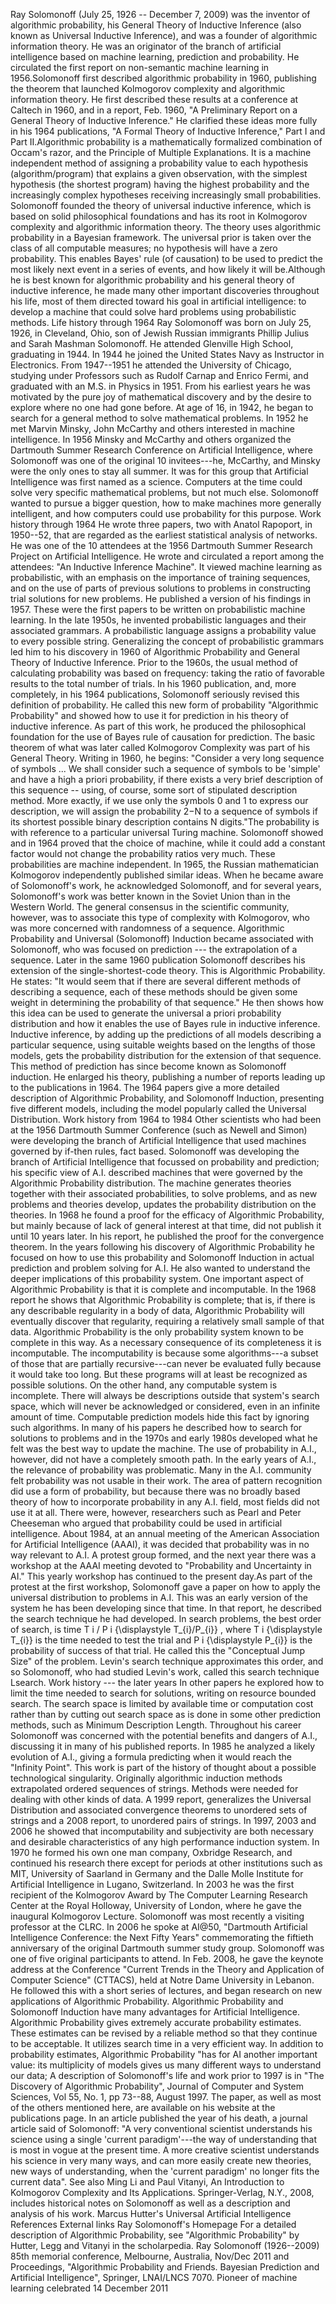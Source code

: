 Ray Solomonoff (July 25, 1926 -- December 7, 2009) was the inventor of
algorithmic probability, his General Theory of Inductive Inference (also
known as Universal Inductive Inference), and was a founder of
algorithmic information theory. He was an originator of the branch of
artificial intelligence based on machine learning, prediction and
probability. He circulated the first report on non-semantic machine
learning in 1956.Solomonoff first described algorithmic probability in
1960, publishing the theorem that launched Kolmogorov complexity and
algorithmic information theory. He first described these results at a
conference at Caltech in 1960, and in a report, Feb. 1960, \"A
Preliminary Report on a General Theory of Inductive Inference.\" He
clarified these ideas more fully in his 1964 publications, \"A Formal
Theory of Inductive Inference,\" Part I and Part II.Algorithmic
probability is a mathematically formalized combination of Occam\'s
razor, and the Principle of Multiple Explanations. It is a machine
independent method of assigning a probability value to each hypothesis
(algorithm/program) that explains a given observation, with the simplest
hypothesis (the shortest program) having the highest probability and the
increasingly complex hypotheses receiving increasingly small
probabilities. Solomonoff founded the theory of universal inductive
inference, which is based on solid philosophical foundations and has its
root in Kolmogorov complexity and algorithmic information theory. The
theory uses algorithmic probability in a Bayesian framework. The
universal prior is taken over the class of all computable measures; no
hypothesis will have a zero probability. This enables Bayes\' rule (of
causation) to be used to predict the most likely next event in a series
of events, and how likely it will be.Although he is best known for
algorithmic probability and his general theory of inductive inference,
he made many other important discoveries throughout his life, most of
them directed toward his goal in artificial intelligence: to develop a
machine that could solve hard problems using probabilistic methods. Life
history through 1964 Ray Solomonoff was born on July 25, 1926, in
Cleveland, Ohio, son of Jewish Russian immigrants Phillip Julius and
Sarah Mashman Solomonoff. He attended Glenville High School, graduating
in 1944. In 1944 he joined the United States Navy as Instructor in
Electronics. From 1947--1951 he attended the University of Chicago,
studying under Professors such as Rudolf Carnap and Enrico Fermi, and
graduated with an M.S. in Physics in 1951. From his earliest years he
was motivated by the pure joy of mathematical discovery and by the
desire to explore where no one had gone before. At age of 16, in 1942,
he began to search for a general method to solve mathematical problems.
In 1952 he met Marvin Minsky, John McCarthy and others interested in
machine intelligence. In 1956 Minsky and McCarthy and others organized
the Dartmouth Summer Research Conference on Artificial Intelligence,
where Solomonoff was one of the original 10 invitees---he, McCarthy, and
Minsky were the only ones to stay all summer. It was for this group that
Artificial Intelligence was first named as a science. Computers at the
time could solve very specific mathematical problems, but not much else.
Solomonoff wanted to pursue a bigger question, how to make machines more
generally intelligent, and how computers could use probability for this
purpose. Work history through 1964 He wrote three papers, two with
Anatol Rapoport, in 1950--52, that are regarded as the earliest
statistical analysis of networks. He was one of the 10 attendees at the
1956 Dartmouth Summer Research Project on Artificial Intelligence. He
wrote and circulated a report among the attendees: \"An Inductive
Inference Machine\". It viewed machine learning as probabilistic, with
an emphasis on the importance of training sequences, and on the use of
parts of previous solutions to problems in constructing trial solutions
for new problems. He published a version of his findings in 1957. These
were the first papers to be written on probabilistic machine learning.
In the late 1950s, he invented probabilistic languages and their
associated grammars. A probabilistic language assigns a probability
value to every possible string. Generalizing the concept of
probabilistic grammars led him to his discovery in 1960 of Algorithmic
Probability and General Theory of Inductive Inference. Prior to the
1960s, the usual method of calculating probability was based on
frequency: taking the ratio of favorable results to the total number of
trials. In his 1960 publication, and, more completely, in his 1964
publications, Solomonoff seriously revised this definition of
probability. He called this new form of probability \"Algorithmic
Probability\" and showed how to use it for prediction in his theory of
inductive inference. As part of this work, he produced the philosophical
foundation for the use of Bayes rule of causation for prediction. The
basic theorem of what was later called Kolmogorov Complexity was part of
his General Theory. Writing in 1960, he begins: \"Consider a very long
sequence of symbols \... We shall consider such a sequence of symbols to
be \'simple\' and have a high a priori probability, if there exists a
very brief description of this sequence -- using, of course, some sort
of stipulated description method. More exactly, if we use only the
symbols 0 and 1 to express our description, we will assign the
probability 2−N to a sequence of symbols if its shortest possible binary
description contains N digits.\"The probability is with reference to a
particular universal Turing machine. Solomonoff showed and in 1964
proved that the choice of machine, while it could add a constant factor
would not change the probability ratios very much. These probabilities
are machine independent. In 1965, the Russian mathematician Kolmogorov
independently published similar ideas. When he became aware of
Solomonoff\'s work, he acknowledged Solomonoff, and for several years,
Solomonoff\'s work was better known in the Soviet Union than in the
Western World. The general consensus in the scientific community,
however, was to associate this type of complexity with Kolmogorov, who
was more concerned with randomness of a sequence. Algorithmic
Probability and Universal (Solomonoff) Induction became associated with
Solomonoff, who was focused on prediction --- the extrapolation of a
sequence. Later in the same 1960 publication Solomonoff describes his
extension of the single-shortest-code theory. This is Algorithmic
Probability. He states: \"It would seem that if there are several
different methods of describing a sequence, each of these methods should
be given some weight in determining the probability of that sequence.\"
He then shows how this idea can be used to generate the universal a
priori probability distribution and how it enables the use of Bayes rule
in inductive inference. Inductive inference, by adding up the
predictions of all models describing a particular sequence, using
suitable weights based on the lengths of those models, gets the
probability distribution for the extension of that sequence. This method
of prediction has since become known as Solomonoff induction. He
enlarged his theory, publishing a number of reports leading up to the
publications in 1964. The 1964 papers give a more detailed description
of Algorithmic Probability, and Solomonoff Induction, presenting five
different models, including the model popularly called the Universal
Distribution. Work history from 1964 to 1984 Other scientists who had
been at the 1956 Dartmouth Summer Conference (such as Newell and Simon)
were developing the branch of Artificial Intelligence that used machines
governed by if-then rules, fact based. Solomonoff was developing the
branch of Artificial Intelligence that focussed on probability and
prediction; his specific view of A.I. described machines that were
governed by the Algorithmic Probability distribution. The machine
generates theories together with their associated probabilities, to
solve problems, and as new problems and theories develop, updates the
probability distribution on the theories. In 1968 he found a proof for
the efficacy of Algorithmic Probability, but mainly because of lack of
general interest at that time, did not publish it until 10 years later.
In his report, he published the proof for the convergence theorem. In
the years following his discovery of Algorithmic Probability he focused
on how to use this probability and Solomonoff Induction in actual
prediction and problem solving for A.I. He also wanted to understand the
deeper implications of this probability system. One important aspect of
Algorithmic Probability is that it is complete and incomputable. In the
1968 report he shows that Algorithmic Probability is complete; that is,
if there is any describable regularity in a body of data, Algorithmic
Probability will eventually discover that regularity, requiring a
relatively small sample of that data. Algorithmic Probability is the
only probability system known to be complete in this way. As a necessary
consequence of its completeness it is incomputable. The incomputability
is because some algorithms---a subset of those that are partially
recursive---can never be evaluated fully because it would take too long.
But these programs will at least be recognized as possible solutions. On
the other hand, any computable system is incomplete. There will always
be descriptions outside that system\'s search space, which will never be
acknowledged or considered, even in an infinite amount of time.
Computable prediction models hide this fact by ignoring such algorithms.
In many of his papers he described how to search for solutions to
problems and in the 1970s and early 1980s developed what he felt was the
best way to update the machine. The use of probability in A.I., however,
did not have a completely smooth path. In the early years of A.I., the
relevance of probability was problematic. Many in the A.I. community
felt probability was not usable in their work. The area of pattern
recognition did use a form of probability, but because there was no
broadly based theory of how to incorporate probability in any A.I.
field, most fields did not use it at all. There were, however,
researchers such as Pearl and Peter Cheeseman who argued that
probability could be used in artificial intelligence. About 1984, at an
annual meeting of the American Association for Artificial Intelligence
(AAAI), it was decided that probability was in no way relevant to A.I. A
protest group formed, and the next year there was a workshop at the AAAI
meeting devoted to \"Probability and Uncertainty in AI.\" This yearly
workshop has continued to the present day.As part of the protest at the
first workshop, Solomonoff gave a paper on how to apply the universal
distribution to problems in A.I. This was an early version of the system
he has been developing since that time. In that report, he described the
search technique he had developed. In search problems, the best order of
search, is time T i / P i {\\displaystyle T\_{i}/P\_{i}} , where T i
{\\displaystyle T\_{i}} is the time needed to test the trial and P i
{\\displaystyle P\_{i}} is the probability of success of that trial. He
called this the \"Conceptual Jump Size\" of the problem. Levin\'s search
technique approximates this order, and so Solomonoff, who had studied
Levin\'s work, called this search technique Lsearch. Work history ---
the later years In other papers he explored how to limit the time needed
to search for solutions, writing on resource bounded search. The search
space is limited by available time or computation cost rather than by
cutting out search space as is done in some other prediction methods,
such as Minimum Description Length. Throughout his career Solomonoff was
concerned with the potential benefits and dangers of A.I., discussing it
in many of his published reports. In 1985 he analyzed a likely evolution
of A.I., giving a formula predicting when it would reach the \"Infinity
Point\". This work is part of the history of thought about a possible
technological singularity. Originally algorithmic induction methods
extrapolated ordered sequences of strings. Methods were needed for
dealing with other kinds of data. A 1999 report, generalizes the
Universal Distribution and associated convergence theorems to unordered
sets of strings and a 2008 report, to unordered pairs of strings. In
1997, 2003 and 2006 he showed that incomputability and subjectivity are
both necessary and desirable characteristics of any high performance
induction system. In 1970 he formed his own one man company, Oxbridge
Research, and continued his research there except for periods at other
institutions such as MIT, University of Saarland in Germany and the
Dalle Molle Institute for Artificial Intelligence in Lugano,
Switzerland. In 2003 he was the first recipient of the Kolmogorov Award
by The Computer Learning Research Center at the Royal Holloway,
University of London, where he gave the inaugural Kolmogorov Lecture.
Solomonoff was most recently a visiting professor at the CLRC. In 2006
he spoke at AI@50, \"Dartmouth Artificial Intelligence Conference: the
Next Fifty Years\" commemorating the fiftieth anniversary of the
original Dartmouth summer study group. Solomonoff was one of five
original participants to attend. In Feb. 2008, he gave the keynote
address at the Conference \"Current Trends in the Theory and Application
of Computer Science\" (CTTACS), held at Notre Dame University in
Lebanon. He followed this with a short series of lectures, and began
research on new applications of Algorithmic Probability. Algorithmic
Probability and Solomonoff Induction have many advantages for Artificial
Intelligence. Algorithmic Probability gives extremely accurate
probability estimates. These estimates can be revised by a reliable
method so that they continue to be acceptable. It utilizes search time
in a very efficient way. In addition to probability estimates,
Algorithmic Probability \"has for AI another important value: its
multiplicity of models gives us many different ways to understand our
data; A description of Solomonoff\'s life and work prior to 1997 is in
\"The Discovery of Algorithmic Probability\", Journal of Computer and
System Sciences, Vol 55, No. 1, pp 73--88, August 1997. The paper, as
well as most of the others mentioned here, are available on his website
at the publications page. In an article published the year of his death,
a journal article said of Solomonoff: \"A very conventional scientist
understands his science using a single \'current paradigm\'---the way of
understanding that is most in vogue at the present time. A more creative
scientist understands his science in very many ways, and can more easily
create new theories, new ways of understanding, when the \'current
paradigm\' no longer fits the current data\". See also Ming Li and Paul
Vitanyi, An Introduction to Kolmogorov Complexity and Its Applications.
Springer-Verlag, N.Y., 2008, includes historical notes on Solomonoff as
well as a description and analysis of his work. Marcus Hutter\'s
Universal Artificial Intelligence References External links Ray
Solomonoff\'s Homepage For a detailed description of Algorithmic
Probability, see \"Algorithmic Probability\" by Hutter, Legg and Vitanyi
in the scholarpedia. Ray Solomonoff (1926--2009) 85th memorial
conference, Melbourne, Australia, Nov/Dec 2011 and Proceedings,
\"Algorithmic Probability and Friends. Bayesian Prediction and
Artificial Intelligence\", Springer, LNAI/LNCS 7070. Pioneer of machine
learning celebrated 14 December 2011

